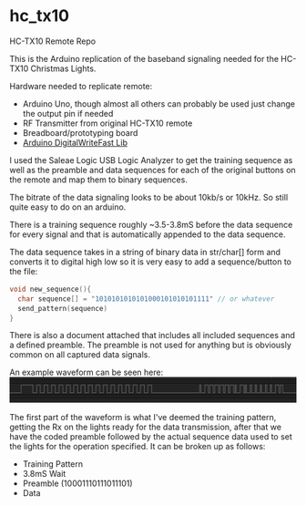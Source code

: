 # hc_tx10
 HC-TX10 Remote Repo

 This is the Arduino replication of the baseband signaling needed for the HC-TX10 Christmas Lights.

 Hardware needed to replicate remote:
 - Arduino Uno, though almost all others can probably be used just change the output pin if needed
 - RF Transmitter from original HC-TX10 remote
 - Breadboard/prototyping board
 - [Arduino DigitalWriteFast Lib](https://code.google.com/archive/p/digitalwritefast/downloads)

I used the Saleae Logic USB Logic Analyzer to get the training sequence as well as the preamble and data sequences for each of the original buttons on the remote and map them to binary sequences.

The bitrate of the data signaling looks to be about 10kb/s or 10kHz. So still quite easy to do on an arduino.

There is a training sequence roughly \~3.5-3.8mS before the data sequence for every signal and that is automatically appended to the data sequence.

The data sequence takes in a string of binary data in str/char[] form and converts it to digital high low so it is very easy to add a sequence/button to the file:
```c
void new_sequence(){
  char sequence[] = "1010101010101000101010101111" // or whatever
  send_pattern(sequence)
}
```

There is also a document attached that includes all included sequences and a defined preamble.  The preamble is not used for anything but is obviously common on all captured data signals.

An example waveform can be seen here:
![Baseband Waveform](/images/waveform.png)

The first part of the waveform is what I've deemed the training pattern, getting the Rx on the lights ready for the data transmission, after that we have the coded preamble followed by the actual sequence data used to set the lights for the operation specified.
It can be broken up as follows:
 - Training Pattern
 - 3.8mS Wait
 - Preamble (10001110111011101)
 - Data
